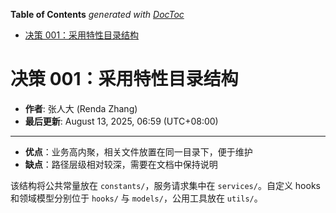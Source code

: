 <!-- START doctoc generated TOC please keep comment here to allow auto update -->
<!-- DON'T EDIT THIS SECTION, INSTEAD RE-RUN doctoc TO UPDATE -->
**Table of Contents**  *generated with [DocToc](https://github.com/thlorenz/doctoc)*

- [决策 001：采用特性目录结构](#%E5%86%B3%E7%AD%96-001%E9%87%87%E7%94%A8%E7%89%B9%E6%80%A7%E7%9B%AE%E5%BD%95%E7%BB%93%E6%9E%84)

<!-- END doctoc generated TOC please keep comment here to allow auto update -->

# 决策 001：采用特性目录结构

- **作者**: 张人大 (Renda Zhang)
- **最后更新**: August 13, 2025, 06:59 (UTC+08:00)

---

- **优点**：业务高内聚，相关文件放置在同一目录下，便于维护
- **缺点**：路径层级相对较深，需要在文档中保持说明

该结构将公共常量放在 `constants/`，服务请求集中在 `services/`。自定义 hooks 和领域模型分别位于 `hooks/` 与 `models/`，公用工具放在 `utils/`。

